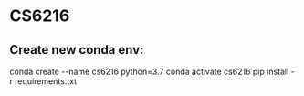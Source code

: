 # CS6216

## Create new conda env:
conda create --name cs6216 python=3.7
conda activate cs6216
pip install -r requirements.txt